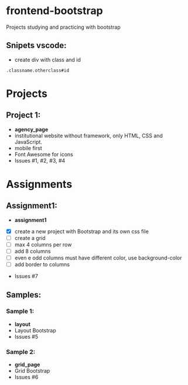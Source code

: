 # frontend-bootstrap
Projects studying and practicing with bootstrap

## Snipets vscode:
- create div with class and id
```
.classname.otherclass#id
```

# Projects

## Project 1:
- **agency_page**
- institutional website without framework, only HTML, CSS and JavaScript.
- mobile first
- Font Awesome for icons
- Issues #1, #2, #3, #4

# Assignments

## Assignment1:
- **assignment1**
- [X] create a new project with Bootstrap and its own css file
- [ ] create a grid
- [ ] max 4 columns per row
- [ ] add 8 columns
- [ ] even e odd columns must have different color, use background-color
- [ ] add border to columns
- Issues #7

## Samples:
### Sample 1:
- **layout**
- Layout Bootstrap
- Issues #5

### Sample 2:
- **grid_page**
- Grid Bootstrap
- Issues #6